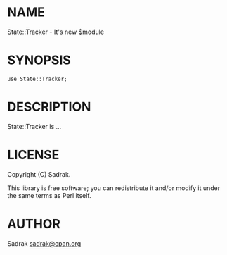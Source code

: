 # NAME

State::Tracker - It's new $module

# SYNOPSIS

    use State::Tracker;

# DESCRIPTION

State::Tracker is ...

# LICENSE

Copyright (C) Sadrak.

This library is free software; you can redistribute it and/or modify
it under the same terms as Perl itself.

# AUTHOR

Sadrak <sadrak@cpan.org>
